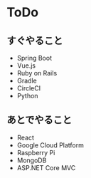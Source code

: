 # ToDo

## すぐやること

* Spring Boot
* Vue.js
* Ruby on Rails
* Gradle
* CircleCI
* Python

## あとでやること

* React
* Google Cloud Platform
* Raspberry Pi
* MongoDB
* ASP.NET Core MVC
